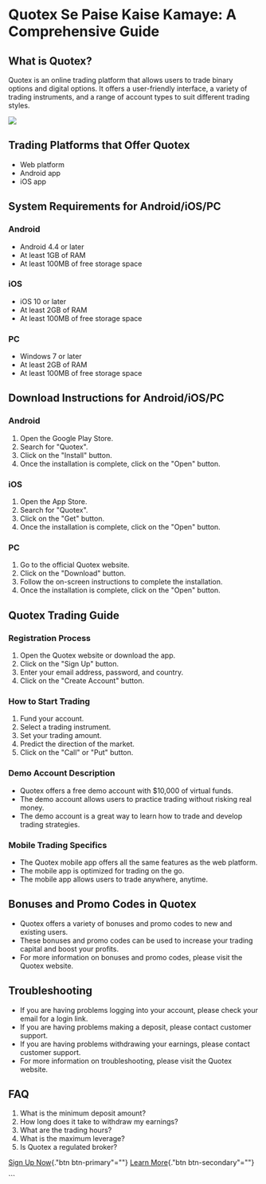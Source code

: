 # Quotex Se Paise Kaise Kamaye: A Comprehensive Guide

## What is Quotex?

Quotex is an online trading platform that allows users to trade binary
options and digital options. It offers a user-friendly interface, a
variety of trading instruments, and a range of account types to suit
different trading styles.

[![](https://static.quotex.io/files/4_en/300_250.jpg)](https://traff.sbs/brokerqxlid)

## Trading Platforms that Offer Quotex

-   Web platform
-   Android app
-   iOS app

## System Requirements for Android/iOS/PC

### Android

-   Android 4.4 or later
-   At least 1GB of RAM
-   At least 100MB of free storage space

### iOS

-   iOS 10 or later
-   At least 2GB of RAM
-   At least 100MB of free storage space

### PC

-   Windows 7 or later
-   At least 2GB of RAM
-   At least 100MB of free storage space

## Download Instructions for Android/iOS/PC

### Android

1.  Open the Google Play Store.
2.  Search for "Quotex".
3.  Click on the "Install" button.
4.  Once the installation is complete, click on the "Open" button.

### iOS

1.  Open the App Store.
2.  Search for "Quotex".
3.  Click on the "Get" button.
4.  Once the installation is complete, click on the "Open" button.

### PC

1.  Go to the official Quotex website.
2.  Click on the "Download" button.
3.  Follow the on-screen instructions to complete the installation.
4.  Once the installation is complete, click on the "Open" button.

## Quotex Trading Guide

### Registration Process

1.  Open the Quotex website or download the app.
2.  Click on the "Sign Up" button.
3.  Enter your email address, password, and country.
4.  Click on the "Create Account" button.

### How to Start Trading

1.  Fund your account.
2.  Select a trading instrument.
3.  Set your trading amount.
4.  Predict the direction of the market.
5.  Click on the "Call" or "Put" button.

### Demo Account Description

-   Quotex offers a free demo account with \$10,000 of virtual funds.
-   The demo account allows users to practice trading without risking
    real money.
-   The demo account is a great way to learn how to trade and develop
    trading strategies.

### Mobile Trading Specifics

-   The Quotex mobile app offers all the same features as the web
    platform.
-   The mobile app is optimized for trading on the go.
-   The mobile app allows users to trade anywhere, anytime.

## Bonuses and Promo Codes in Quotex

-   Quotex offers a variety of bonuses and promo codes to new and
    existing users.
-   These bonuses and promo codes can be used to increase your trading
    capital and boost your profits.
-   For more information on bonuses and promo codes, please visit the
    Quotex website.

## Troubleshooting

-   If you are having problems logging into your account, please check
    your email for a login link.
-   If you are having problems making a deposit, please contact customer
    support.
-   If you are having problems withdrawing your earnings, please contact
    customer support.
-   For more information on troubleshooting, please visit the Quotex
    website.

## FAQ

1.  What is the minimum deposit amount?
2.  How long does it take to withdraw my earnings?
3.  What are the trading hours?
4.  What is the maximum leverage?
5.  Is Quotex a regulated broker?

[Sign Up Now](\%22https://traff.sbs/brokerqxsignup\%22){."btn
btn-primary"=""} [Learn
More](\%22https://traff.sbs/brokerqxsignup\%22){."btn
btn-secondary"=""}

\`\`\`

